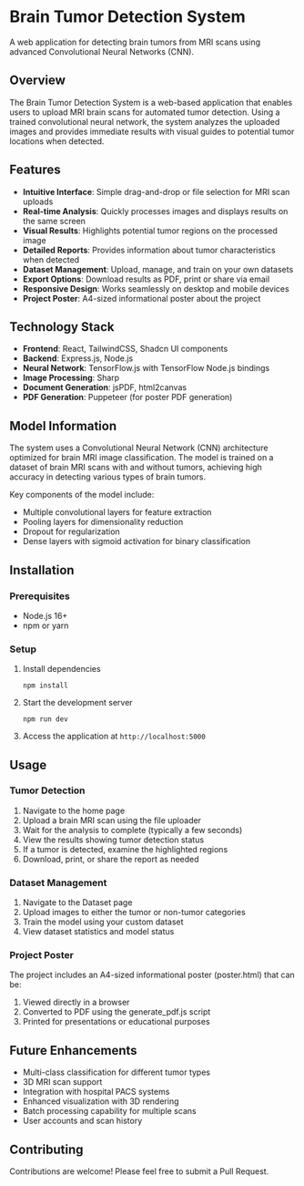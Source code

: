 # Brain Tumor Detection System

A web application for detecting brain tumors from MRI scans using advanced Convolutional Neural Networks (CNN).

## Overview

The Brain Tumor Detection System is a web-based application that enables users to upload MRI brain scans for automated tumor detection. Using a trained convolutional neural network, the system analyzes the uploaded images and provides immediate results with visual guides to potential tumor locations when detected.

## Features

- **Intuitive Interface**: Simple drag-and-drop or file selection for MRI scan uploads
- **Real-time Analysis**: Quickly processes images and displays results on the same screen
- **Visual Results**: Highlights potential tumor regions on the processed image
- **Detailed Reports**: Provides information about tumor characteristics when detected
- **Dataset Management**: Upload, manage, and train on your own datasets
- **Export Options**: Download results as PDF, print or share via email
- **Responsive Design**: Works seamlessly on desktop and mobile devices 
- **Project Poster**: A4-sized informational poster about the project

## Technology Stack

- **Frontend**: React, TailwindCSS, Shadcn UI components
- **Backend**: Express.js, Node.js
- **Neural Network**: TensorFlow.js with TensorFlow Node.js bindings
- **Image Processing**: Sharp
- **Document Generation**: jsPDF, html2canvas
- **PDF Generation**: Puppeteer (for poster PDF generation)

## Model Information

The system uses a Convolutional Neural Network (CNN) architecture optimized for brain MRI image classification. The model is trained on a dataset of brain MRI scans with and without tumors, achieving high accuracy in detecting various types of brain tumors.

Key components of the model include:
- Multiple convolutional layers for feature extraction
- Pooling layers for dimensionality reduction
- Dropout for regularization
- Dense layers with sigmoid activation for binary classification

## Installation

### Prerequisites
- Node.js 16+
- npm or yarn

### Setup
1. Install dependencies
   ```
   npm install
   ```

2. Start the development server
   ```
   npm run dev
   ```

3. Access the application at `http://localhost:5000`

## Usage

### Tumor Detection
1. Navigate to the home page
2. Upload a brain MRI scan using the file uploader
3. Wait for the analysis to complete (typically a few seconds)
4. View the results showing tumor detection status
5. If a tumor is detected, examine the highlighted regions
6. Download, print, or share the report as needed

### Dataset Management
1. Navigate to the Dataset page
2. Upload images to either the tumor or non-tumor categories
3. Train the model using your custom dataset
4. View dataset statistics and model status

### Project Poster
The project includes an A4-sized informational poster (poster.html) that can be:
1. Viewed directly in a browser
2. Converted to PDF using the generate_pdf.js script
3. Printed for presentations or educational purposes

## Future Enhancements

- Multi-class classification for different tumor types
- 3D MRI scan support
- Integration with hospital PACS systems
- Enhanced visualization with 3D rendering
- Batch processing capability for multiple scans
- User accounts and scan history

## Contributing

Contributions are welcome! Please feel free to submit a Pull Request.
